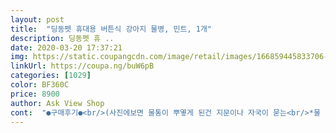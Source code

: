 ```yaml
---
layout: post 
title:  "딩동펫 휴대용 버튼식 강아지 물병, 민트, 1개" 
description: 딩동펫 휴 ..
date: 2020-03-20 17:37:21 
img: https://static.coupangcdn.com/image/retail/images/166859445833706-6d61b56f-b40c-48b0-a1b1-619aae7306f4.jpg 
linkUrl: https://coupa.ng/buW6pB 
categories: [1029] 
color: BF360C 
price: 8900 
author: Ask View Shop 
cont:  "●구매후기●<br/>(사진에보면 물통이 뿌옇게 된건 지문이나 자국이 묻는<br/>*물 담아 사용해보니 너무 좋네요.<br/> 아니 여기회사 제품은<br/>*물론 애기 산책시킬 때나 어디 장거리로 갈 때 쓰려고<br/>*상세설명 보면 남은 물을 다시 넣을 수도 있던데<br/>가격도 내구성도 디자인도 뭐 흠잡을게 크게 없네요.<br/><br/>가성비가 왜이리 좋은거죠.<br/>.<br/>이동장도 진짜 싸게 구매해서 잘 쓰고있는데 역시나 좋네요! 물 살짝 따라 먹여봤더니<br/>걱정과 다르게 잘 먹구요!<br/>구매했어요.<br/> 딸래미 취향이따라 ㅋㅋ 남자 동생이지만<br/>구슬 달린거  할타 먹는 거였는데<br/>그것도 뚜껑이 작아서 여러번 주어야해서<br/>그래서 산책하다 먹이고 남음 그냥 버렸어요.<br/><br/>근데 이제품은 남는건 다시 손쉽게 넣을수 있으니<br/>다먹고 또먹고 또먹고<br/>딩동펫 제품을 한번 써본 뒤로 이젠<br/>뚜껑 중간부분도 안닦일까봐 걱정했었는데  다른분상품평대로<br/>락 잠금장치 이상무!<br/>만족스런 제품이다!<br/>못마셔서  항상 뚜껑에 주고<br/>물  받는곳도 깊어서  원하는 만큼 줄수도<br/>물담아서  쉐이크 통 뚜껑에  주곤 했는데<br/>믿고 사게.<br/>.<br/>?되는거 같아요.<br/><br/>바로 씻어서  잘되나<br/>발꾸락으로 내놓으라고 난립니다.<br/><br/>버려서 매번물이 모자르니까<br/>산책시 물도 잘안주게 되더라구요<br/>상품 손상 없이 잘 도착했다.<br/><br/>신세계네요~~^^<br/>아예 안쓰고  사람이 쓰는 쉐이크 통에<br/>앞으로는 애긔 산책 시킬때  너무<br/>앞으론 산책시 밥도 여기다주고 난뒤, 닦아서 물바로 줘도될꺼같아요<br/>얼마나 좋은지몰라요<br/>없는데도 계속 핥아먹습니다.<br/><br/>열어보니 이뿌고 맘에든다.<br/><br/>완전분리 정말굿.<br/>!<br/>완전좋아요 그동안 접이형 물그릇썼는데 남는건<br/>요건 아이가 이미 혀를 댄거라 날씨도 점점 따뜻해지고<br/>울 댕댕이가 넘좋아하고<br/>이젠 그럴 필요 없이 줄수 있겠다.<br/><br/>있겠고 손목 고리가 있어서  휴대하기도<br/>작고 너무 이뻐서  샀는데  울 애긔는<br/>재질이 아니라 찬물을 넣어서 그런거에요ㅠ)<br/>전부 만족합니다.<br/> 추천해요: )<br/>제품굿입니다.<br/><br/>좋을것 같다.<br/> 전에 쓰던거는<br/>지금도 달라고난리네요^^<br/>출수버튼 이상무 !<br/>편할것 같다!<br/>핑크!! 실제로 보니 색이 예뻐요.<br/> ㅎ<br/>할타 먹는걸 못해서  그걸로는 물을<br/>확인했다.<br/> 작동도 잘되고<br/>" 
---
```

